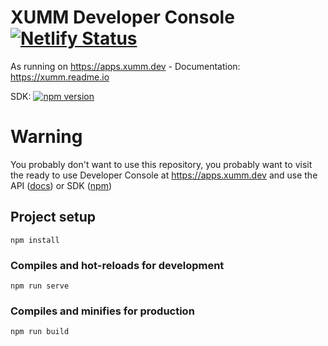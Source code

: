 # XUMM Developer Console [![Netlify Status](https://api.netlify.com/api/v1/badges/9a2b77dd-bbe2-4665-9129-5cb6574d41f6/deploy-status)](https://app.netlify.com/sites/xumm-developer-console/deploys)

As running on https://apps.xumm.dev - Documentation: https://xumm.readme.io

SDK: [![npm version](https://badge.fury.io/js/xumm-sdk.svg)](https://www.npmjs.com/xumm-sdk)

# Warning

You probably don't want to use this repository, you probably want to visit the ready to use Developer Console at https://apps.xumm.dev and use the API ([docs](https://xumm.readme.io)) or SDK ([npm](https://www.npmjs.com/xumm-sdk))

## Project setup
```
npm install
```

### Compiles and hot-reloads for development
```
npm run serve
```

### Compiles and minifies for production
```
npm run build
```
